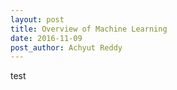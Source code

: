 ```yaml
---
layout: post
title: Overview of Machine Learning
date: 2016-11-09
post_author: Achyut Reddy
---
```

test
